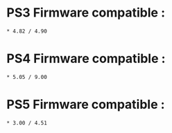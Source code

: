 # PS3 Firmware compatible :
    * 4.82 / 4.90

# PS4 Firmware compatible :
    * 5.05 / 9.00
    
# PS5 Firmware compatible :
    * 3.00 / 4.51
